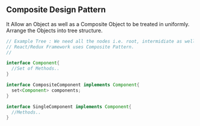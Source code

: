 Composite Design Pattern
---------------------------------
It Allow an Object as well as a Composite Object to be treated in uniformly.
Arrange the Objects into tree structure.

```java
// Example Tree : We need all the nodes i.e. root, intermidiate as well as Leaf Nodes to be treated in exact same way.
// React/Redux Framework uses Composite Pattern.
// 

interface Component{
  //Set of Methods..
}

interface CompositeComponent implements Component{
  set<Component> components;
}

interface SingleComponent implements Component{
  //Methods..
}
